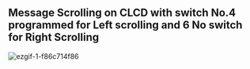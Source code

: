 ## Message Scrolling on CLCD with switch No.4  programmed for Left scrolling and 6 No switch for Right Scrolling ## 

![ezgif-1-f86c714f86](https://user-images.githubusercontent.com/49518103/187096100-2e0d745b-f2d8-440c-b0de-473fc1b11e4c.gif)
